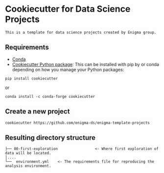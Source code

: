 # Cookiecutter for Data Science Projects

`This is a template for data science projects created by Enigma group.`

## Requirements

* [Conda](https://docs.conda.io/projects/conda/en/latest/user-guide/install/download.html)
* [Cookiecutter Python package](http://cookiecutter.readthedocs.org/en/latest/installation.html): This can be installed with pip by or conda depending on how you manage your Python packages:

```
pip install cookiecutter
```
or

```
conda install -c conda-forge cookiecutter
```

## Create a new project

```
cookiecutter https://github.com/enigma-ds/enigma-template-projects
```

## Resulting directory structure

```
├── 00-first-exploration                 <- Where first exploration of data will be located.
│....
└──  environment.yml    <- The requirements file for reproducing the analysis environment.
```
